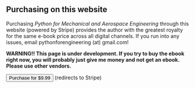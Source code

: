 ## Purchasing on this website

Purchasing *Python for Mechanical and Aerospace Engineering* through this website (powered by Stripe) provides the author with the greatest royalty for the same e-book price across all digital channels. If you run into any issues, email pythonforengineering (at) gmail.com!


**WARNING!! This page is under development. If you try to buy the ebook right now, you will probably just give me money and not get an ebook. Please use other vendors.**


<!-- Begin Stripe Checkout Form -->

<!-- Load Stripe.js on your website. -->
<script src="https://js.stripe.com/v3/"></script>
<link rel="stylesheet" href="css/normalize.css" />
<link rel="stylesheet" href="css/global.css" />
<button data-checkout-mode="payment" data-price-id="price_1I2pJkAzc86QT0MIqz9r3paF">Purchase for $9.99</button> (redirects to Stripe)
<div id="error-message"></div>
<script>
// Replace with your own publishable key: https://dashboard.stripe.com/test/apikeys
var PUBLISHABLE_KEY = 'pk_test_51I2oSGAzc86QT0MIlGr0YDIMDUE1FjyJmKipE7shMuDpE5i71MbH16dRnGQY1TmQFobbxMwlsWcCWCYwA0Ze6x0S00JzDy19aN';
// Replace with the domain you want your users to be redirected back to after payment
var DOMAIN = location.href.replace(/[^/]*$/, '');


var stripe = Stripe(PUBLISHABLE_KEY);

// Handle any errors from Checkout
var handleResult = function (result) {
  if (result.error) {
     var displayError = document.getElementById('error-message');
      displayError.textContent = result.error.message;
        }
};

document.querySelectorAll('button').forEach(function (button) {
        button.addEventListener('click', function (e) {
          var mode = e.target.dataset.checkoutMode;
          var priceId = e.target.dataset.priceId;
          var items = [{ price: priceId, quantity: 1 }];

// Make the call to Stripe.js to redirect to the checkout page
// with the sku or plan ID.
stripe
            .redirectToCheckout({
              mode: mode,
              lineItems: items,
              successUrl:
                DOMAIN + 'success.html?session_id={CHECKOUT_SESSION_ID}',
              cancelUrl:
                DOMAIN + 'canceled.html?session_id={CHECKOUT_SESSION_ID}',
            })
            .then(handleResult);
        });
      });
</script>
